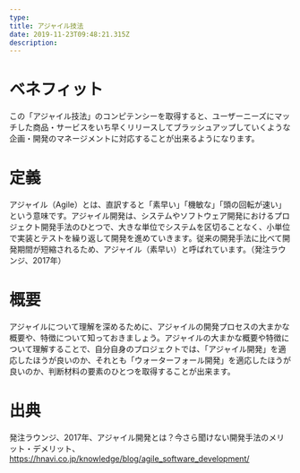 ```yaml
---
type: 　
title: アジャイル技法
date: 2019-11-23T09:48:21.315Z
description:
---
```

# ベネフィット

この「アジャイル技法」のコンピテンシーを取得すると、ユーザーニーズにマッチした商品・サービスをいち早くリリースしてブラッシュアップしていくような企画・開発のマネージメントに対応することが出来るようになります。

# 定義

アジャイル（Agile）とは、直訳すると「素早い」「機敏な」「頭の回転が速い」という意味です。アジャイル開発は、システムやソフトウェア開発におけるプロジェクト開発手法のひとつで、大きな単位でシステムを区切ることなく、小単位で実装とテストを繰り返して開発を進めていきます。従来の開発手法に比べて開発期間が短縮されるため、アジャイル（素早い）と呼ばれています。（発注ラウンジ、2017年）

# 概要

アジャイルについて理解を深めるために、アジャイルの開発プロセスの大まかな概要や、特徴について知っておきましょう。アジャイルの大まかな概要や特徴について理解することで、自分自身のプロジェクトでは、「アジャイル開発」を適応したほうが良いのか、それとも「ウォーターフォール開発」を適応したほうが良いのか、判断材料の要素のひとつを取得することが出来ます。



# 出典

発注ラウンジ、2017年、アジャイル開発とは？今さら聞けない開発手法のメリット・デメリット、https://hnavi.co.jp/knowledge/blog/agile_software_development/
